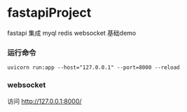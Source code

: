 # fastapiProject
fastapi 集成 myql redis websocket 基础demo 

### 运行命令
`uvicorn run:app --host="127.0.0.1" --port=8000 --reload `

### websocket
访问 http://127.0.0.1:8000/

